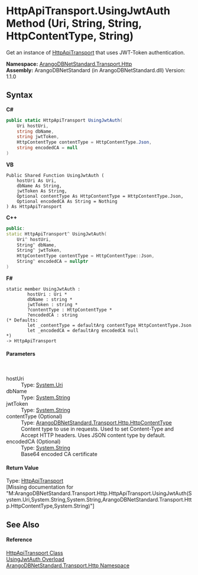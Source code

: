 # HttpApiTransport.UsingJwtAuth Method (Uri, String, String, HttpContentType, String)
 

Get an instance of <a href="1a9b4516-9078-d867-e5f5-6a99e3f31ee4">HttpApiTransport</a> that uses JWT-Token authentication.

**Namespace:**&nbsp;<a href="366f5efc-7ad4-93ac-45db-23c7edb26915">ArangoDBNetStandard.Transport.Http</a><br />**Assembly:**&nbsp;ArangoDBNetStandard (in ArangoDBNetStandard.dll) Version: 1.1.0

## Syntax

**C#**<br />
``` C#
public static HttpApiTransport UsingJwtAuth(
	Uri hostUri,
	string dbName,
	string jwtToken,
	HttpContentType contentType = HttpContentType.Json,
	string encodedCA = null
)
```

**VB**<br />
``` VB
Public Shared Function UsingJwtAuth ( 
	hostUri As Uri,
	dbName As String,
	jwtToken As String,
	Optional contentType As HttpContentType = HttpContentType.Json,
	Optional encodedCA As String = Nothing
) As HttpApiTransport
```

**C++**<br />
``` C++
public:
static HttpApiTransport^ UsingJwtAuth(
	Uri^ hostUri, 
	String^ dbName, 
	String^ jwtToken, 
	HttpContentType contentType = HttpContentType::Json, 
	String^ encodedCA = nullptr
)
```

**F#**<br />
``` F#
static member UsingJwtAuth : 
        hostUri : Uri * 
        dbName : string * 
        jwtToken : string * 
        ?contentType : HttpContentType * 
        ?encodedCA : string 
(* Defaults:
        let _contentType = defaultArg contentType HttpContentType.Json
        let _encodedCA = defaultArg encodedCA null
*)
-> HttpApiTransport 

```


#### Parameters
&nbsp;<dl><dt>hostUri</dt><dd>Type: <a href="https://docs.microsoft.com/dotnet/api/system.uri" target="_blank" rel="noopener noreferrer">System.Uri</a><br /></dd><dt>dbName</dt><dd>Type: <a href="https://docs.microsoft.com/dotnet/api/system.string" target="_blank" rel="noopener noreferrer">System.String</a><br /></dd><dt>jwtToken</dt><dd>Type: <a href="https://docs.microsoft.com/dotnet/api/system.string" target="_blank" rel="noopener noreferrer">System.String</a><br /></dd><dt>contentType (Optional)</dt><dd>Type: <a href="56183d2e-bb8a-e461-7400-fa93dc27018a">ArangoDBNetStandard.Transport.Http.HttpContentType</a><br />Content type to use in requests. Used to set Content-Type and Accept HTTP headers. Uses JSON content type by default.</dd><dt>encodedCA (Optional)</dt><dd>Type: <a href="https://docs.microsoft.com/dotnet/api/system.string" target="_blank" rel="noopener noreferrer">System.String</a><br />Base64 encoded CA certificate</dd></dl>

#### Return Value
Type: <a href="1a9b4516-9078-d867-e5f5-6a99e3f31ee4">HttpApiTransport</a><br />\[Missing <returns> documentation for "M:ArangoDBNetStandard.Transport.Http.HttpApiTransport.UsingJwtAuth(System.Uri,System.String,System.String,ArangoDBNetStandard.Transport.Http.HttpContentType,System.String)"\]

## See Also


#### Reference
<a href="1a9b4516-9078-d867-e5f5-6a99e3f31ee4">HttpApiTransport Class</a><br /><a href="0abea2dc-0c9a-f152-2b1c-88d5390356e7">UsingJwtAuth Overload</a><br /><a href="366f5efc-7ad4-93ac-45db-23c7edb26915">ArangoDBNetStandard.Transport.Http Namespace</a><br />